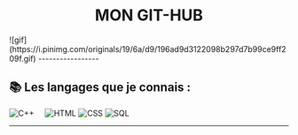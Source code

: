 <div align="center"> <h1>MON GIT-HUB</h1> </div>
  ![gif](https://i.pinimg.com/originals/19/6a/d9/196ad9d3122098b297d7b99ce9ff209f.gif)
-----------------

## 📚 Les langages que je connais :
![C++](https://img.shields.io/badge/-C++-2C41CB?style=for-the-badge&logo=C%2B%2B&logoColor=white)
&nbsp; &nbsp; 
![HTML](https://img.shields.io/badge/-HTML-E15622?style=for-the-badge&logo=HTML5&logoColor=white)
![CSS](https://img.shields.io/badge/-CSS-1B7FDE?style=for-the-badge&logo=CSS3&logoColor=white)
![SQL](https://img.shields.io/badge/-SQL-1DDEC1?style=for-the-badge&logo=MySQL&logoColor=white)
&nbsp; &nbsp;

-----------------
